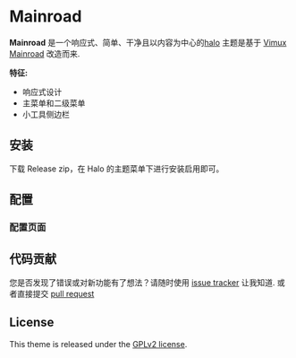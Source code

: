 # Mainroad

**Mainroad** 是一个响应式、简单、干净且以内容为中心的[halo](https://halo.run/) 主题是基于
[Vimux Mainroad](https://github.com/Vimux/Mainroad) 改造而来.

**特征:**

+ 响应式设计
+ 主菜单和二级菜单
+ 小工具侧边栏

## 安装

下载 Release zip，在 Halo 的主题菜单下进行安装启用即可。

## 配置

### 配置页面

## 代码贡献

您是否发现了错误或对新功能有了想法？请随时使用
[issue tracker](https://github.com/liuchangfitcloud/theme-hugo-mainroad/issues) 让我知道. 或者直接提交
[pull request](https://github.com/liuchangfitcloud/theme-hugo-mainroad/pulls)

## License

This theme is released under the [GPLv2 license](https://github.com/liuchangfitcloud/theme-hugo-mainroad/blob/master/LICENSE.md).